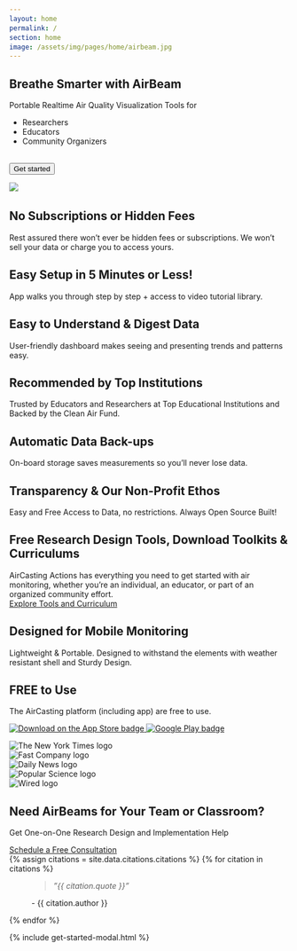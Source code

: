 ```yaml
---
layout: home
permalink: /
section: home
image: /assets/img/pages/home/airbeam.jpg
---
```


<section class="panel panel--hero u--bg-cyan lazyload">
  <div class="split--40">
    <h1 class="heading heading--large heading--hero">
      Breathe&nbsp;Smarter&nbsp;with AirBeam
    </h1>
      <p class="p--hero">
      Portable&nbsp;Realtime Air&nbsp;Quality Visualization&nbsp;Tools&nbsp;for
      </p>
      <div class="flipping-text">
        <ul class="flipping-text__list">
          <li class="flipping-text__list__item">Researchers</li>
          <li class="flipping-text__list__item">Educators</li>
          <li class="flipping-text__list__item">Community Organizers</li>
        </ul>
      </div>
    <br>
    <button class="button button--cta js--open-get-started-modal">Get started</button>
  </div>
</section>

<img
  data-src="/assets/img/pages/home/airbeam.jpg"
  src="/assets/img/pages/home/airbeam.jpg?nf_resize=fit&w=20"
  class="u--tablet-min-hidden lazyload"
/>

<section class="panel highlights">
  <div class="highlights__item">
    <h2 class="heading heading--small heading--body">
      No Subscriptions or Hidden Fees
    </h2>
    <p>
      Rest assured there won’t ever be hidden fees or
      subscriptions. We won’t sell your data or charge you
      to access yours.
    </p>
  </div>

  <div class="highlights__item">
    <h2 class="heading heading--small heading--body">
      Easy Setup in 5 Minutes or Less!
    </h2>
    <p>
      App walks you through step by step + access
      to video tutorial library.
    </p>
  </div>

  <div class="highlights__item">
    <h2 class="heading heading--small heading--body">
      Easy to Understand & Digest Data
    </h2>
    <p>
      User-friendly dashboard makes seeing and
      presenting trends and patterns easy.
    </p>
  </div>

  <div class="highlights__item">
    <h2 class="heading heading--small heading--body">
      Recommended by Top Institutions
    </h2>
    <p>
      Trusted by Educators and Researchers at Top Educational
      Institutions and Backed by the Clean Air Fund.
    </p>
  </div>

  <div class="highlights__item">
    <h2 class="heading heading--small heading--body">
      Automatic Data Back-ups
    </h2>
    <p>
      On-board storage saves measurements so you’ll never lose data.
    </p>
  </div>

  <div class="highlights__item">
    <h2 class="heading heading--small heading--body">
      Transparency & Our Non-Profit Ethos
    </h2>
    <p>
      Easy and Free Access to Data, no restrictions.
      Always Open Source Built!
    </p>
  </div>

  <div class="highlights__item">
    <h2 class="heading heading--small heading--body">
      Free Research Design Tools, Download Toolkits & Curriculums
    </h2>
    <p>
      AirCasting Actions has everything you need to get started
      with air monitoring, whether you’re an individual,
      an educator, or part of an organized community effort.
      <br>
      <a href="https://aircastingactions.org" target="_blank" class="link--underlined">Explore Tools and Curriculum</a>
    </p>
  </div>

  <div class="highlights__item">
    <h2 class="heading heading--small heading--body">
      Designed for Mobile Monitoring
    </h2>
    <p>
      Lightweight & Portable. Designed to withstand the elements
      with weather resistant shell and Sturdy Design.
    </p>
  </div>

  <div class="highlights__item">
    <h2 class="heading heading--small heading--body">
      FREE to Use
    </h2>
    <p>
      The AirCasting platform (including app) are free to use.
    </p>
  </div>

  <div class="highlights__item">
    <p class="download-links">
      <a
        href="https://apps.apple.com/us/app/aircasting/id1587685281#?platform=iphone"
        target="_blank"
        class="download-links__item"
      >
        <img
          data-src="/assets/img/pages/home/download-on-the-app-store-badge.png"
          src="/assets/img/pages/home/download-on-the-app-store-badge.png?nf_resize=fit&w=20"
          class="lazyload"
          alt="Download on the App Store badge"
        />
      </a>
      <a
        href="https://play.google.com/store/apps/details?id=pl.llp.aircasting&hl=en_US"
        target="_blank"
        class="download-links__item"
      >
        <img
          data-src="/assets/img/pages/home/google-play-badge.png"
          src="/assets/img/pages/home/google-play-badge.png?nf_resize=fit&w=20"
          class="lazyload"
          alt="Google Play badge"
        />
      </a>
    </p>
  </div>
</section>

<section class="panel panel--big-padding u--bg-blue-dark logos">
  <div class="logos__item">
    <img
      data-src="/assets/img/pages/home/logos/the-new-york-times.png"
      src="/assets/img/pages/home/logos/the-new-york-times.png?nf_resize=fit&w=20"
      alt="The New York Times logo"
      class="lazyload"
    />
  </div>
  <div class="logos__item">
    <img
      data-src="/assets/img/pages/home/logos/fast-company.png"
      src="/assets/img/pages/home/logos/fast-company.png?nf_resize=fit&w=20"
      alt="Fast Company logo"
      class="lazyload"
    />
  </div>
  <div class="logos__item">
    <img
      data-src="/assets/img/pages/home/logos/daily-news.png"
      src="/assets/img/pages/home/logos/daily-news.png?nf_resize=fit&w=20"
      alt="Daily News logo"
      class="lazyload"
    />
  </div>
  <div class="logos__item">
    <img
      data-src="/assets/img/pages/home/logos/popular-science.png"
      src="/assets/img/pages/home/logos/popular-science.png?nf_resize=fit&w=20"
      alt="Popular Science logo"
      class="lazyload"
    />
  </div>
  <div class="logos__item">
    <img
      data-src="/assets/img/pages/home/logos/wired.png"
      src="/assets/img/pages/home/logos/wired.png?nf_resize=fit&w=20"
      alt="Wired logo"
      class="lazyload"
    />
  </div>
</section>

<section class="for-teams u--align-center">
  <h1 class="for-teams__heading heading">Need AirBeams for Your Team or Classroom?</h1>
  <p class="for-teams__get-help">Get One-on-One Research Design and Implementation Help</p>
  <a href="/airbeam/get-consultation" class="button button--cta">Schedule a Free Consultation</a>
</section>

<section class="quote panel panel--big-padding">
  {% assign citations = site.data.citations.citations %}
  {% for citation in citations %}
    <figure class="split--50 quote u--hidden" data-set="{{citation.set}}">
      <blockquote class="quote__body">
        <em>”{{ citation.quote }}”</em>
      </blockquote>
      <figcaption class="quote__name">
        - {{ citation.author }}
      </figcaption>
    </figure>
  {% endfor %}
</section>

{% include get-started-modal.html %}

<script defer type="text/javascript" src="/assets/js/rotating-text.js"></script>
<script defer type="text/javascript" src="/assets/js/citations.js"></script>
